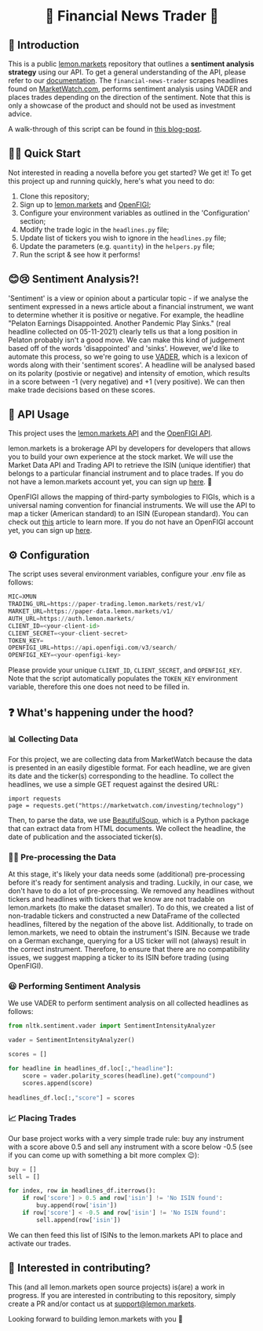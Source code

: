 <h1 align='center'>
  🍋 Financial News Trader 🍋 
</h1>

## 👋 Introduction 

This is a public [lemon.markets](https://lemon.markets) repository that outlines a **sentiment analysis strategy** using our API. To get a general understanding of the API, please refer to our [documentation](https://docs.lemon.markets). The `financial-news-trader` scrapes headlines found on [MarketWatch.com](https://www.marketwatch.com/), performs sentiment analysis using VADER and places trades depending on the direction of the sentiment. Note that this is only a showcase of the product and should not be used as investment advice. 

A walk-through of this script can be found in [this blog-post]().

## 🏃‍♂️ Quick Start
Not interested in reading a novella before you get started? We get it! To get this project up and running quickly, here's what you need to do:
1. Clone this repository;
2. Sign up to [lemon.markets](https://www.lemon.markets/) and [OpenFIGI](https://www.openfigi.com/user/signup);
3. Configure your environment variables as outlined in the 'Configuration' section;
4. Modify the trade logic in the `headlines.py` file;
5. Update list of tickers you wish to ignore in the `headlines.py` file;
6. Update the parameters (e.g. `quantity`) in the `helpers.py` file;
7. Run the script & see how it performs! 

## 😊😢 Sentiment Analysis?!
'Sentiment' is a view or opinion about a particular topic - if we analyse the sentiment expressed in a news article about a financial instrument, we want to determine whether it is positive or negative. For example, the headline "Pelaton Earnings Disappointed. Another Pandemic Play Sinks." (real headline collected on 05-11-2021) clearly tells us that a long position in Pelaton probably isn't a good move. We can make this kind of judgement based off of the words 'disappointed' and 'sinks'. However, we'd like to automate this process, so we're going to use [VADER](https://medium.com/analytics-vidhya/simplifying-social-media-sentiment-analysis-using-vader-in-python-f9e6ec6fc52f), which is a lexicon of words along with their 'sentiment scores'. A headline will be analysed based on its polarity (postivie or negative) and intensity of emotion, which results in a score between -1 (very negative) and +1 (very positive). We can then make trade decisions based on these scores.

## 🔌 API Usage

This project uses the [lemon.markets API](https://www.lemon.markets/en-de/for-developers) and the [OpenFIGI API](https://www.openfigi.com/api).

lemon.markets is a brokerage API by developers for developers that allows you to build your own experience at the stock market. We will use the Market Data API and Trading API to retrieve the ISIN (unique identifier) that belongs to a particular financial instrument and to place trades. If you do not have a lemon.markets account yet, you can sign up [here](https://www.lemon.markets/waitlist). 🚀

OpenFIGI allows the mapping of third-party symbologies to FIGIs, which is a universal naming convention for financial instruments. We will use the API to map a ticker (American standard) to an ISIN (European standard). You can check out [this](https://medium.com/lemon-markets/mapping-a-ticker-symbol-to-isin-using-openfigi-lemon-markets-9c60a8892ee5) article to learn more. If you do not have an OpenFIGI account yet, you can sign up [here](https://www.openfigi.com/user/signup). 

## ⚙️ Configuration

The script uses several environment variables, configure your .env file as follows:

```python
MIC=XMUN
TRADING_URL=https://paper-trading.lemon.markets/rest/v1/
MARKET_URL=https://paper-data.lemon.markets/v1/
AUTH_URL=https://auth.lemon.markets/
CLIENT_ID=<your-client-id>
CLIENT_SECRET=<your-client-secret>
TOKEN_KEY=
OPENFIGI_URL=https://api.openfigi.com/v3/search/
OPENFIGI_KEY=<your-openfigi-key>
```
Please provide your unique `CLIENT_ID`, `CLIENT_SECRET`, and `OPENFIGI_KEY`. Note that the script automatically populates the `TOKEN_KEY` environment variable, therefore this one does not need to be filled in. 

## ❓ What's happening under the hood?
### 📊 Collecting Data
For this project, we are collecting data from MarketWatch because the data is presented in an easily digestible format. For each headline, we are given its date and the ticker(s) corresponding to the headline. To collect the headlines, we use a simple GET request against the desired URL:
```
import requests
page = requests.get("https://marketwatch.com/investing/technology")
```
Then, to parse the data, we use [BeautifulSoup](https://medium.com/r?url=https%3A%2F%2Fwww.crummy.com%2Fsoftware%2FBeautifulSoup%2Fbs4%2Fdoc%2F), which is a Python package that can extract data from HTML documents. We collect the headline, the date of publication and the associated ticker(s). 

### 👩‍🏭 Pre-processing the Data
At this stage, it's likely your data needs some (additional) pre-processing before it's ready for sentiment analysis and trading. Luckily, in our case, we don't have to do a lot of pre-processing. We removed any headlines without tickers and headlines with tickers that we know are not tradable on lemon.markets (to make the dataset smaller). To do this, we created a list of non-tradable tickers and constructed a new DataFrame of the collected headlines, filtered by the negation of the above list. Additionally, to trade on lemon.markets, we need to obtain the instrument's ISIN. Because we trade on a German exchange, querying for a US ticker will not (always) result in the correct instrument. Therefore, to ensure that there are no compatibility issues, we suggest mapping a ticker to its ISIN before trading (using OpenFIGI).

### 😃 Performing Sentiment Analysis 
We use VADER to perform sentiment analysis on all collected headlines as follows:
``` python
from nltk.sentiment.vader import SentimentIntensityAnalyzer

vader = SentimentIntensityAnalyzer()

scores = []

for headline in headlines_df.loc[:,"headline"]:
    score = vader.polarity_scores(headline).get("compound")
    scores.append(score)
    
headlines_df.loc[:,"score"] = scores
```
### 📈 Placing Trades 
Our base project works with a very simple trade rule: buy any instrument with a score above 0.5 and sell any instrument with a score below -0.5 (see if you can come up with something a bit more complex 😉):
``` python
buy = []
sell = []

for index, row in headlines_df.iterrows():
    if row['score'] > 0.5 and row['isin'] != 'No ISIN found':
        buy.append(row['isin'])
    if row['score'] < -0.5 and row['isin'] != 'No ISIN found':
        sell.append(row['isin'])
```
We can then feed this list of ISINs to the lemon.markets API to place and activate our trades. 

## 🤝 Interested in contributing?

This (and all lemon.markets open source projects) is(are) a work in progress. If you are interested in contributing to this repository, simply create a PR and/or contact us at [support@lemon.markets](mailto:support@lemon.markets).

Looking forward to building lemon.markets with you 🍋

